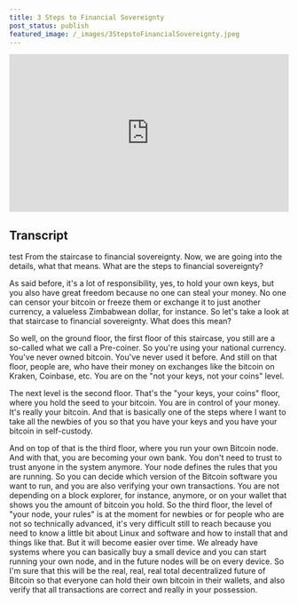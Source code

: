 ```yaml
---
title: 3 Steps to Financial Sovereignty
post_status: publish
featured_image: /_images/3StepstoFinancialSovereignty.jpeg
---
```


<div style="padding:56.25% 0 0 0;position:relative;"><iframe src="https://player.vimeo.com/video/847739840?badge=0&amp;autopause=0&amp;player_id=0&amp;app_id=58479" frameborder="0" allow="autoplay; fullscreen; picture-in-picture" allowfullscreen style="position:absolute;top:0;left:0;width:100%;height:100%;" title="041 Steps to Financial Sovereignty"></iframe></div>

<div style="margin-bottom:30px;"></div>

## Transcript

test
From the staircase to financial sovereignty. Now, we are going into the details, what that means. What are the steps to financial sovereignty? 

As said before, it's a lot of responsibility, yes, to hold your own keys, but you also have great freedom because no one can steal your money. No one can censor your bitcoin or freeze them or exchange it to just another currency, a valueless Zimbabwean dollar, for instance. So let's take a look at that staircase to financial sovereignty. What does this mean?

So well, on the ground floor, the first floor of this staircase, you still are a so-called what we call a Pre-coiner. So you're using your national currency. You've never owned bitcoin. You've never used it before. And still on that floor, people are, who have their money on exchanges like the bitcoin on Kraken, Coinbase, etc. You are on the "not your keys, not your coins" level. 

The next level is the second floor. That's the "your keys, your coins" floor, where you hold the seed to your bitcoin. You are in control of your money. It's really your bitcoin. And that is basically one of the steps where I want to take all the newbies of you so that you have your keys and you have your bitcoin in self-custody. 

And on top of that is the third floor, where you run your own Bitcoin node. And with that, you are becoming your own bank. You don't need to trust to trust anyone in the system anymore. Your node defines the rules that you are running. So you can decide which version of the Bitcoin software you want to run, and you are also verifying your own transactions. You are not depending on a block explorer, for instance, anymore, or on your wallet that shows you the amount of bitcoin you hold. So the third floor, the level of "your node, your rules" is at the moment for newbies or for people who are not so technically advanced, it's very difficult still to reach because you need to know a little bit about Linux and software and how to install that and things like that. But it will become easier over time. We already have systems where you can basically buy a small device and you can start running your own node, and in the future nodes will be on every device. So I'm sure that this will be the real, real, real total decentralized future of Bitcoin so that everyone can hold their own bitcoin in their wallets, and also verify that all transactions are correct and really in your possession.
